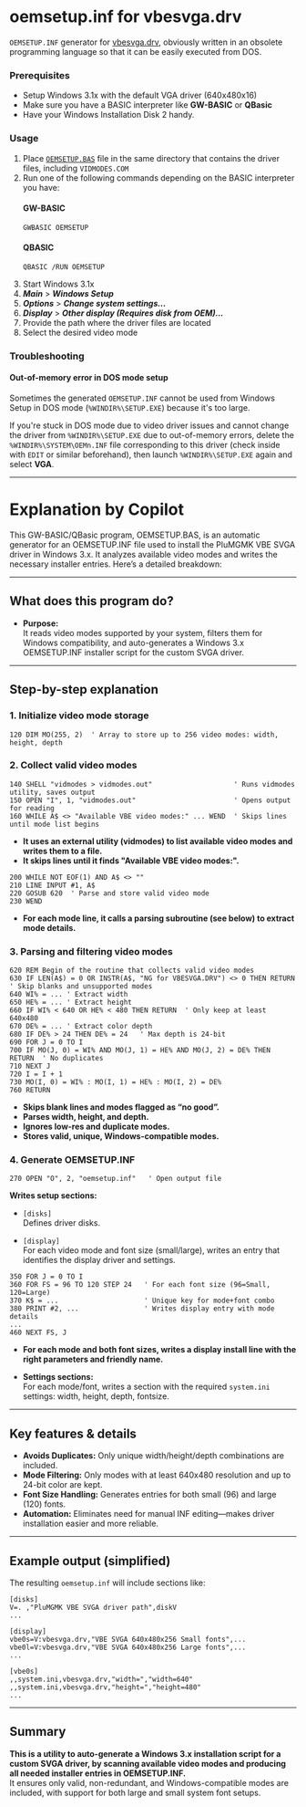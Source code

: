 # oemsetup.inf for vbesvga.drv

`OEMSETUP.INF` generator for [vbesvga.drv](https://github.com/PluMGMK/vbesvga.drv), obviously written in an obsolete programming language so that it can be easily executed from DOS.

### Prerequisites

* Setup Windows 3.1x with the default VGA driver (640x480x16)
* Make sure you have a BASIC interpreter like **GW-BASIC** or **QBasic**
* Have your Windows Installation Disk 2 handy.

### Usage

1. Place [`OEMSETUP.BAS`](OEMSETUP.BAS) file in the same directory that contains the driver files, including `VIDMODES.COM`
2. Run one of the following commands depending on the BASIC interpreter you have:
   #### GW-BASIC
   ```
   GWBASIC OEMSETUP
   ```
   #### QBASIC
   ```
   QBASIC /RUN OEMSETUP
   ```
3. Start Windows 3.1x
4. ***Main*** > ***Windows Setup***
5. ***Options*** > ***Change system settings...***
6. ***Display*** > ***Other display (Requires disk from OEM)...***
7. Provide the path where the driver files are located
8. Select the desired video mode

### Troubleshooting

#### Out-of-memory error in DOS mode setup

Sometimes the generated `OEMSETUP.INF` cannot be used from Windows Setup in DOS mode (`%WINDIR%\SETUP.EXE`) because it's too large.

If you're stuck in DOS mode due to video driver issues and cannot change the driver from `%WINDIR%\SETUP.EXE` due to out-of-memory errors, delete the `%WINDIR%\SYSTEM\OEMn.INF` file corresponding to this driver (check inside with `EDIT` or similar beforehand), then launch `%WINDIR%\SETUP.EXE` again and select **VGA**.

---

# Explanation by Copilot

This GW-BASIC/QBasic program, OEMSETUP.BAS, is an automatic generator for an OEMSETUP.INF file used to install the PluMGMK VBE SVGA driver in Windows 3.x. It analyzes available video modes and writes the necessary installer entries. Here’s a detailed breakdown:

---

## What does this program do?

- **Purpose:**  
  It reads video modes supported by your system, filters them for Windows compatibility, and auto-generates a Windows 3.x OEMSETUP.INF installer script for the custom SVGA driver.

---

## Step-by-step explanation

### 1. **Initialize video mode storage**
```basic
120 DIM MO(255, 2)  ' Array to store up to 256 video modes: width, height, depth
```

### 2. **Collect valid video modes**
```basic
140 SHELL "vidmodes > vidmodes.out"                    ' Runs vidmodes utility, saves output
150 OPEN "I", 1, "vidmodes.out"                        ' Opens output for reading
160 WHILE A$ <> "Available VBE video modes:" ... WEND  ' Skips lines until mode list begins
```
- **It uses an external utility (vidmodes) to list available video modes and writes them to a file.**
- **It skips lines until it finds "Available VBE video modes:".**

```basic
200 WHILE NOT EOF(1) AND A$ <> ""
210 LINE INPUT #1, A$
220 GOSUB 620  ' Parse and store valid video mode
230 WEND
```
- **For each mode line, it calls a parsing subroutine (see below) to extract mode details.**

### 3. **Parsing and filtering video modes**
```basic
620 REM Begin of the routine that collects valid video modes
630 IF LEN(A$) = 0 OR INSTR(A$, "NG for VBESVGA.DRV") <> 0 THEN RETURN  ' Skip blanks and unsupported modes
640 WI% = ... ' Extract width
650 HE% = ... ' Extract height
660 IF WI% < 640 OR HE% < 480 THEN RETURN  ' Only keep at least 640x480
670 DE% = ... ' Extract color depth
680 IF DE% > 24 THEN DE% = 24   ' Max depth is 24-bit
690 FOR J = 0 TO I
700 IF MO(J, 0) = WI% AND MO(J, 1) = HE% AND MO(J, 2) = DE% THEN RETURN  ' No duplicates
710 NEXT J
720 I = I + 1
730 MO(I, 0) = WI% : MO(I, 1) = HE% : MO(I, 2) = DE%
760 RETURN
```
- **Skips blank lines and modes flagged as “no good”.**
- **Parses width, height, and depth.**
- **Ignores low-res and duplicate modes.**
- **Stores valid, unique, Windows-compatible modes.**

### 4. **Generate OEMSETUP.INF**
```basic
270 OPEN "O", 2, "oemsetup.inf"   ' Open output file
```
**Writes setup sections:**
- `[disks]`  
  Defines driver disks.

- `[display]`  
  For each video mode and font size (small/large), writes an entry that identifies the display driver and settings.

```basic
350 FOR J = 0 TO I
360 FOR FS = 96 TO 120 STEP 24   ' For each font size (96=Small, 120=Large)
370 K$ = ...                     ' Unique key for mode+font combo
380 PRINT #2, ...                ' Writes display entry with mode details
...
460 NEXT FS, J
```

- **For each mode and both font sizes, writes a display install line with the right parameters and friendly name.**

- **Settings sections:**  
  For each mode/font, writes a section with the required `system.ini` settings: width, height, depth, fontsize.

---

## Key features & details

- **Avoids Duplicates:** Only unique width/height/depth combinations are included.
- **Mode Filtering:** Only modes with at least 640x480 resolution and up to 24-bit color are kept.
- **Font Size Handling:** Generates entries for both small (96) and large (120) fonts.
- **Automation:** Eliminates need for manual INF editing—makes driver installation easier and more reliable.

---

## Example output (simplified)
The resulting `oemsetup.inf` will include sections like:
```
[disks]
V=. ,"PluMGMK VBE SVGA driver path",diskV
...

[display]
vbe0s=V:vbesvga.drv,"VBE SVGA 640x480x256 Small fonts",...
vbe0l=V:vbesvga.drv,"VBE SVGA 640x480x256 Large fonts",...
...

[vbe0s]
,,system.ini,vbesvga.drv,"width=","width=640"
,,system.ini,vbesvga.drv,"height=","height=480"
...
```
---

## Summary

**This is a utility to auto-generate a Windows 3.x installation script for a custom SVGA driver, by scanning available video modes and producing all needed installer entries in OEMSETUP.INF.**  
It ensures only valid, non-redundant, and Windows-compatible modes are included, with support for both large and small system font setups.
